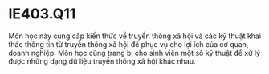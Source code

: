 # IE403.Q11
Môn học này cung cấp kiến thức về truyền thông xã hội và các kỹ thuật khai thác thông tin từ truyền thông xã hội để phục vụ cho lợi ích của cơ quan, doanh nghiệp. Môn học cũng trang bị cho sinh viên một số kỹ thuật để xử lý được những dạng dữ liệu truyền thông xã hội khác nhau.
